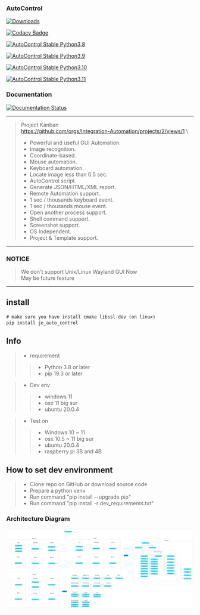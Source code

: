 ### AutoControl

[![Downloads](https://static.pepy.tech/badge/je-auto-control)](https://pepy.tech/project/je-auto-control)

[![Codacy Badge](https://app.codacy.com/project/badge/Grade/db0f6e626a614f67bf2b6b1f54325a24)](https://www.codacy.com/gh/JE-Chen/AutoControl/dashboard?utm_source=github.com&amp;utm_medium=referral&amp;utm_content=JE-Chen/AutoControl&amp;utm_campaign=Badge_Grade)

[![AutoControl Stable Python3.8](https://github.com/Intergration-Automation-Testing/AutoControl/actions/workflows/stable_python3_8.yml/badge.svg)](https://github.com/Intergration-Automation-Testing/AutoControl/actions/workflows/stable_python3_8.yml)

[![AutoControl Stable Python3.9](https://github.com/Intergration-Automation-Testing/AutoControl/actions/workflows/stable_python3_9.yml/badge.svg)](https://github.com/Intergration-Automation-Testing/AutoControl/actions/workflows/stable_python3_9.yml)

[![AutoControl Stable Python3.10](https://github.com/Intergration-Automation-Testing/AutoControl/actions/workflows/stable_python3_10.yml/badge.svg)](https://github.com/Intergration-Automation-Testing/AutoControl/actions/workflows/stable_python3_10.yml)

[![AutoControl Stable Python3.11](https://github.com/Intergration-Automation-Testing/AutoControl/actions/workflows/stable_python3_11.yml/badge.svg)](https://github.com/Intergration-Automation-Testing/AutoControl/actions/workflows/stable_python3_11.yml)

### Documentation
[![Documentation Status](https://readthedocs.org/projects/autocontrol/badge/?version=latest)](https://autocontrol.readthedocs.io/en/latest/?badge=latest)

---

> Project Kanban \
> https://github.com/orgs/Integration-Automation/projects/2/views/1 \
> * Powerful and useful GUI Automation.
> * Image recognition.
> * Coordinate-based.
> * Mouse automation.
> * Keyboard automation.
> * Locate image less than 0.5 sec.
> * AutoControl script.
> * Generate JSON/HTML/XML report.
> * Remote Automation support.
> * 1 sec / thousands keyboard event.
> * 1 sec / thousands mouse event.
> * Open another process support.
> * Shell command support.
> * Screenshot support.
> * OS Independent.
> * Project & Template support.

---

### NOTICE
> We don't support Unix/Linux Wayland GUI Now \
> May be future feature
---

## install

```
# make sure you have install cmake libssl-dev (on linux)
pip install je_auto_control
```

## Info

> * requirement
>> * Python 3.8 or later
>> * pip 19.3 or later

> * Dev env
>> * windows 11
>> * osx 11 big sur
>> * ubuntu 20.0.4


> * Test on
>> * Windows 10 ~ 11
>> * osx 10.5 ~ 11 big sur
>> * ubuntu 20.0.4
>> * raspberry pi 3B and 4B

## How to set dev environment

> * Clone repo on GitHub or download source code
> * Prepare a python venv
> * Run command "pip install --upgrade pip"
> * Run command "pip install -r dev_requirements.txt"

### Architecture Diagram
![architecture_diagram](architecture_diagram/AutoControl_Architecture.drawio.png)
